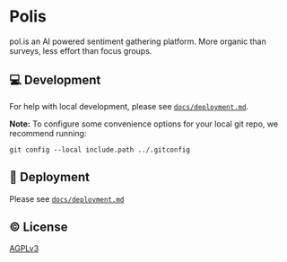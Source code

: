 # Polis
pol.is an AI powered sentiment gathering platform. More organic than surveys, less effort than focus groups.

## :computer: Development

For help with local development, please see [`docs/deployment.md`](/docs/deployment.md).

**Note:** To configure some convenience options for your local git repo, we recommend running:

```
git config --local include.path ../.gitconfig
```

## :rocket: Deployment

Please see [`docs/deployment.md`](/docs/deployment.md)

## :copyright: License

[AGPLv3](/LICENSE)
